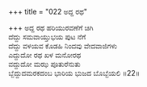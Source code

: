 +++
title = "022 ಅದ್ದ ರಥ"

+++
ಅದ್ದ ರಥ ಹರಿಯುರವಣೆಗೆ ಚಿಗಿ  
ದೆದ್ದು ಸಮವಾಯ್ತುಭಯ ಪುಟ ನೆಗೆ  
ದೆದ್ದು ವಳಯವ ಕೊಡಹಿ ನಿಂದವು ವೇದವಾಜಿಗಳು  
ಎದ್ದುದೋ ರಥ ಖಳ ಮನೋರಥ  
ವದ್ದುದೋ ಮಝ ಪೂತುರೆನುತು  
ಬ್ಬೆದ್ದುದಮರಕದಂಬ ಭಾರಿಯ ಭುಜದ ಬೊಬ್ಬೆಯಲಿ      ॥22॥